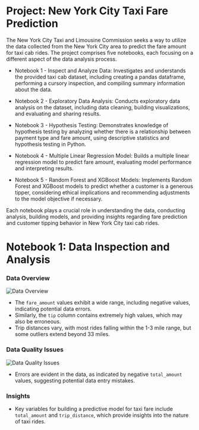 # Project: New York City Taxi Fare Prediction

The New York City Taxi and Limousine Commission seeks a way to utilize the data collected from the New York City area to predict the fare amount for taxi cab rides. The project comprises five notebooks, each focusing on a different aspect of the data analysis process.

- Notebook 1 - Inspect and Analyze Data: Investigates and understands the provided taxi cab dataset, including creating a pandas dataframe, performing a cursory inspection, and compiling summary information about the data.

- Notebook 2 - Exploratory Data Analysis: Conducts exploratory data analysis on the dataset, including data cleaning, building visualizations, and evaluating and sharing results.

- Notebook 3 - Hypothesis Testing: Demonstrates knowledge of hypothesis testing by analyzing whether there is a relationship between payment type and fare amount, using descriptive statistics and hypothesis testing in Python.

- Notebook 4 - Multiple Linear Regression Model: Builds a multiple linear regression model to predict fare amount, evaluating model performance and interpreting results.

- Notebook 5 - Random Forest and XGBoost Models: Implements Random Forest and XGBoost models to predict whether a customer is a generous tipper, considering ethical implications and recommending adjustments to the model objective if necessary.

Each notebook plays a crucial role in understanding the data, conducting analysis, building models, and providing insights regarding fare prediction and customer tipping behavior in New York City taxi cab rides.

# Notebook 1: Data Inspection and Analysis

### Data Overview
![Data Overview](images/1.jpg)

- The `fare_amount` values exhibit a wide range, including negative values, indicating potential data errors.
- Similarly, the `tip` column contains extremely high values, which may also be erroneous.
- Trip distances vary, with most rides falling within the 1-3 mile range, but some outliers extend beyond 33 miles.

### Data Quality Issues
![Data Quality Issues](images/2.jpg)

- Errors are evident in the data, as indicated by negative `total_amount` values, suggesting potential data entry mistakes.

### Insights

- Key variables for building a predictive model for taxi fare include `total_amount` and `trip_distance`, which provide insights into the nature of taxi rides.
